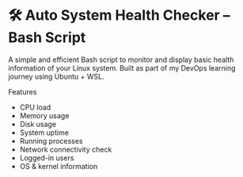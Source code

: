 # 🛠️ Auto System Health Checker – Bash Script

A simple and efficient Bash script to monitor and display basic health information of your Linux system. Built as part of my DevOps learning journey using Ubuntu + WSL.

Features

- CPU load
- Memory usage
- Disk usage
- System uptime
- Running processes
- Network connectivity check
- Logged-in users
- OS & kernel information

